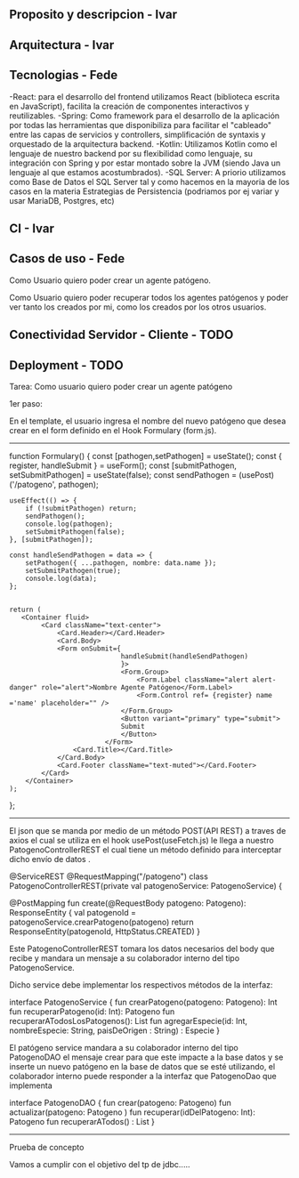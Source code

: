 ## Proposito y descripcion - Ivar

## Arquitectura - Ivar

## Tecnologias - Fede

-React: para el desarrollo del frontend utilizamos React (biblioteca escrita en JavaScript), facilita la creación de componentes interactivos y reutilizables.
-Spring: Como framework para el desarrollo de la aplicación por todas las herramientas que disponibiliza para facilitar el "cableado" entre las capas de servicios y controllers, simplificación de syntaxis y orquestado de la arquitectura backend.
-Kotlin: Utilizamos Kotlin como el lenguaje de nuestro backend por su flexibilidad como lenguaje, su integración con Spring y por estar montado sobre la JVM (siendo Java un lenguaje al que estamos acostumbrados).
-SQL Server: A priorio utilizamos como Base de Datos el SQL Server tal y como hacemos en la mayoria de los casos en la materia Estrategias de Persistencia (podriamos por ej variar y usar MariaDB, Postgres, etc)

## CI - Ivar

## Casos de uso - Fede

Como Usuario quiero poder crear un agente patógeno.

Como Usuario quiero poder recuperar todos los agentes patógenos y poder ver tanto los creados por mi, como los creados por los otros usuarios.  


## Conectividad Servidor - Cliente - TODO

## Deployment - TODO




Tarea:
Como usuario quiero poder crear un agente patógeno

1er paso:

En el template, el usuario ingresa el nombre del nuevo patógeno que desea crear en el form definido en el Hook Formulary (form.js).

-----------------

function Formulary() {
    const [pathogen,setPathogen] = useState();
    const {
         register, handleSubmit
      } = useForm();
    const [submitPathogen, setSubmitPathogen] = useState(false);
    const sendPathogen = (usePost)('/patogeno', pathogen);


    useEffect(() => {
        if (!submitPathogen) return;
        sendPathogen();
        console.log(pathogen);
        setSubmitPathogen(false);
    }, [submitPathogen]);

    const handleSendPathogen = data => {
        setPathogen({ ...pathogen, nombre: data.name });
        setSubmitPathogen(true);
        console.log(data);
    };

  
    return ( 
       <Container fluid>
            <Card className="text-center">
                <Card.Header></Card.Header>
                <Card.Body>
                <Form onSubmit={ 
                                handleSubmit(handleSendPathogen)
                                }>
                                <Form.Group>
                                    <Form.Label className="alert alert-danger" role="alert">Nombre Agente Patógeno</Form.Label>
                                    <Form.Control ref= {register} name ='name' placeholder="" />
                                </Form.Group>
                                <Button variant="primary" type="submit">
                                Submit
                                </Button>
                            </Form>
                    <Card.Title></Card.Title>
                </Card.Body>
                <Card.Footer className="text-muted"></Card.Footer>
            </Card>
        </Container> 
    );
    
};

---------------


El json que se manda por medio de un método POST(API REST) a traves de axios el cual se utiliza en el hook usePost(useFetch.js) le llega 
a nuestro PatogenoControllerREST el cual tiene un método definido para interceptar 
dicho envío de datos .


@ServiceREST
@RequestMapping("/patogeno")
class PatogenoControllerREST(private val patogenoService: PatogenoService) {

  @PostMapping
  fun create(@RequestBody patogeno: Patogeno): ResponseEntity<Int> {
    val patogenoId = patogenoService.crearPatogeno(patogeno)
    return ResponseEntity(patogenoId, HttpStatus.CREATED)
  }


Este PatogenoControllerREST tomara los datos necesarios del body que recibe y
mandara un mensaje a su colaborador interno del tipo PatogenoService.

Dicho service debe implementar los respectivos métodos de la interfaz:

interface PatogenoService {
    fun crearPatogeno(patogeno: Patogeno): Int
    fun recuperarPatogeno(id: Int): Patogeno
    fun recuperarATodosLosPatogenos(): List<Patogeno>
    fun agregarEspecie(id: Int, nombreEspecie: String, paisDeOrigen : String) : Especie
}

El patógeno service mandara a su colaborador interno del tipo PatogenoDAO 
el mensaje crear para que este impacte a la base datos y se inserte un nuevo
patógeno en la base de datos que se esté utilizando, el colaborador interno 
puede responder a la interfaz que PatogenoDao que implementa

interface PatogenoDAO {
    fun crear(patogeno: Patogeno)
    fun actualizar(patogeno: Patogeno )
    fun recuperar(idDelPatogeno: Int): Patogeno
    fun recuperarATodos() : List<Patogeno>
}




-----
Prueba de concepto 


Vamos a cumplir con el objetivo del tp de jdbc.....